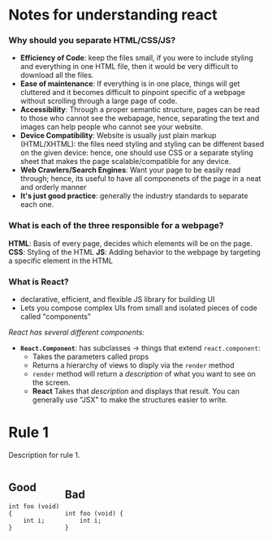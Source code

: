 # Notes for understanding react

### Why should you separate HTML/CSS/JS?
* **Efficiency of Code**: keep the files small, if you were to include styling and everything in one HTML file, then it would be very difficult to download all the files. 
* **Ease of maintenance**: If everything is in one place, things will get cluttered and it becomes difficult to pinpoint specific of a webpage without scrolling through a large page of code.
* **Accessibility**: Through a proper semantic structure, pages can be read to those who cannot see the webapage, hence, separating the text and images can help people who cannot see your website.
* **Device Compatibility**: Website is usually just plain markup (HTML/XHTML): the files need styling and styling can be different based on the given device: hence, one should use CSS or a separate styling sheet that makes the page scalable/compatible for any device.
* **Web Crawlers/Search Engines**: Want your page to be easily read through; hence, its useful to have all componenets of the page in a neat and orderly manner
* **It's just good practice**: generally the industry standards to separate each one.

### What is each of the three responsible for a webpage?
**HTML**: Basis of every page, decides which elements will be on the page. 
**CSS**: Styling of the HTML
**JS**: Adding behavior to the webpage by targeting a specific element in the HTML

### What is React?
* declarative, efficient, and flexible JS library for building UI
* Lets you compose complex UIs from small and isolated pieces of code called "components"

*React has several different components:*

* **`React.Component`**: has subclasses -> things that extend `react.component`:
	* Takes the parameters called props
	* Returns a hierarchy of views to disply via the `render` method
	* `render` method will return a *description* of what you want to see on the screen.
	* **React** Takes that *description* and displays that result. You can generally use "JSX" to make the structures easier to write.


# Rule 1
Description for rule 1.

<div style="-webkit-column-count: 2; -moz-column-count: 2; column-count: 2; -webkit-column-rule: 1px dotted #e0e0e0; -moz-column-rule: 1px dotted #e0e0e0; column-rule: 1px dotted #e0e0e0;">
    <div style="display: inline-block;">
        <h2>Good</h2>
        <pre><code class="language-c">int foo (void) 
{
    int i;
}
</code></pre>
    </div>
    <div style="display: inline-block;">
        <h2>Bad</h2>
        <pre><code class="language-c">int foo (void) {
    int i;
}
</code></pre>
    </div>
</div>
	
